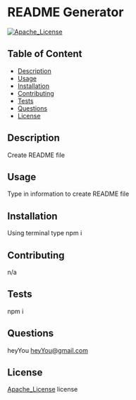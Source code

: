 
# README Generator

[![Apache_License](https://img.shields.io/badge/License-Apache%20License-yellow)](https://opensource.org/licenses/Apache-2.0)

## Table of Content
  - [Description](#Description)
  - [Usage](#Usage)
  - [Installation](#Installation)
  - [Contributing](#Contributing)
  - [Tests](#Tests)
  - [Questions](#Questions)
  - [License](#License)

## Description
  Create README file

## Usage
  Type in information to create README file

## Installation
  Using terminal type npm i

## Contributing
  n/a

## Tests
  npm i

## Questions
  heyYou
  heyYou@gmail.com

## License
  [Apache_License](https://choosealicense.com/licenses/apache-2.0/) license
